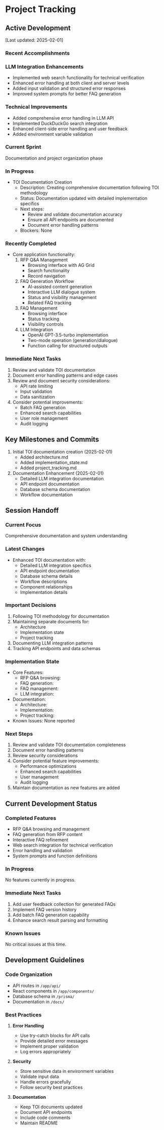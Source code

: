 # Project Tracking

## Active Development
[Last updated: 2025-02-01]

### Recent Accomplishments

### LLM Integration Enhancements
- Implemented web search functionality for technical verification
- Enhanced error handling at both client and server levels
- Added input validation and structured error responses
- Improved system prompts for better FAQ generation

### Technical Improvements
- Added comprehensive error handling in LLM API
- Implemented DuckDuckGo search integration
- Enhanced client-side error handling and user feedback
- Added environment variable validation

### Current Sprint
Documentation and project organization phase

### In Progress
- TOI Documentation Creation
  - Description: Creating comprehensive documentation following TOI methodology
  - Status: Documentation updated with detailed implementation specifics
  - Next steps: 
    - Review and validate documentation accuracy
    - Ensure all API endpoints are documented
    - Document error handling patterns
  - Blockers: None

### Recently Completed
- Core application functionality:
  1. RFP Q&A Management
     - Browsing interface with AG Grid
     - Search functionality
     - Record navigation
  2. FAQ Generation Workflow
     - AI-assisted content generation
     - Interactive LLM dialogue system
     - Status and visibility management
     - Related FAQ tracking
  3. FAQ Management
     - Browsing interface
     - Status tracking
     - Visibility controls
  4. LLM Integration
     - OpenAI GPT-3.5-turbo implementation
     - Two-mode operation (generation/dialogue)
     - Function calling for structured outputs

### Immediate Next Tasks
1. Review and validate TOI documentation
2. Document error handling patterns and edge cases
3. Review and document security considerations:
   - API rate limiting
   - Input validation
   - Data sanitization
4. Consider potential improvements:
   - Batch FAQ generation
   - Enhanced search capabilities
   - User role management
   - Audit logging

## Key Milestones and Commits
1. Initial TOI documentation creation (2025-02-01)
   - Added architecture.md
   - Added implementation_state.md
   - Added project_tracking.md
2. Documentation Enhancement (2025-02-01)
   - Detailed LLM integration documentation
   - API endpoint documentation
   - Database schema documentation
   - Workflow documentation

## Session Handoff

### Current Focus
Comprehensive documentation and system understanding

### Latest Changes
- Enhanced TOI documentation with:
  - Detailed LLM integration specifics
  - API endpoint documentation
  - Database schema details
  - Workflow descriptions
  - Component relationships
  - Implementation details

### Important Decisions
1. Following TOI methodology for documentation
2. Maintaining separate documents for:
   - Architecture
   - Implementation state
   - Project tracking
3. Documenting LLM integration patterns
4. Tracking API endpoints and data schemas

### Implementation State
- Core Features:
  - RFP Q&A browsing: 
  - FAQ generation: 
  - FAQ management: 
  - LLM integration: 
- Documentation:
  - Architecture: 
  - Implementation: 
  - Project tracking: 
- Known Issues: None reported

### Next Steps
1. Review and validate TOI documentation completeness
2. Document error handling patterns
3. Review security considerations
4. Consider potential feature improvements:
   - Performance optimizations
   - Enhanced search capabilities
   - User management
   - Audit logging
5. Maintain documentation as new features are added

## Current Development Status

### Completed Features
- RFP Q&A browsing and management
- FAQ generation from RFP content
- Interactive FAQ refinement
- Web search integration for technical verification
- Error handling and validation
- System prompts and function definitions

### In Progress
No features currently in progress.

### Immediate Next Tasks
1. Add user feedback collection for generated FAQs
2. Implement FAQ version history
3. Add batch FAQ generation capability
4. Enhance search result parsing and formatting

### Known Issues
No critical issues at this time.

## Development Guidelines

### Code Organization
- API routes in `/app/api/`
- React components in `/app/components/`
- Database schema in `/prisma/`
- Documentation in `/docs/`

### Best Practices
1. **Error Handling**
   - Use try-catch blocks for API calls
   - Provide detailed error messages
   - Implement proper validation
   - Log errors appropriately

2. **Security**
   - Store sensitive data in environment variables
   - Validate input data
   - Handle errors gracefully
   - Follow security best practices

3. **Documentation**
   - Keep TOI documents updated
   - Document API endpoints
   - Include code comments
   - Maintain README
